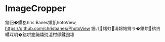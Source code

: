 ImageCropper
============

鏀归�鑷狢hris Banes鐨凱hotoView, https://github.com/chrisbanes/PhotoView   鍦ㄦ鍩虹涓婂姞鍏ラ�鍖烘锛岃繘琛岄�鍖哄尯鍩熺殑澶村儚鍒囧壊
